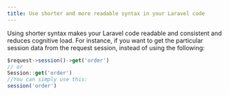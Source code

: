 ```yaml
---
title: Use shorter and more readable syntax in your Laravel code
---
```


Using shorter syntax makes your Laravel code readable and consistent and reduces cognitive load. For instance, if you want to get the particular session data from the request session, instead of using the following:
```js
$request->session()->get('order')
// or
Session::get('order')
//You can simply use this:
session('order')
```

